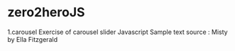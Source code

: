 # zero2heroJS

1.carousel
Exercise of carousel slider
Javascript
Sample text source : Misty by Ella Fitzgerald
